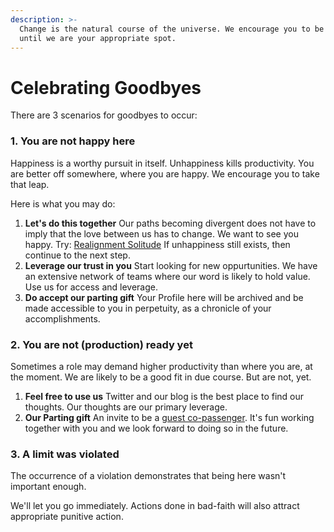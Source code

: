 ```yaml
---
description: >-
  Change is the natural course of the universe. We encourage you to be here only
  until we are your appropriate spot.
---
```


# Celebrating Goodbyes

There are 3 scenarios for goodbyes to occur:

### 1. You are not happy here

Happiness is a worthy pursuit in itself. Unhappiness kills productivity. You are better off somewhere, where you are happy. We encourage you to take that leap.

Here is what you may do:

1. **Let's do this together** Our paths becoming divergent does not have to imply that the love between us has to change. We want to see you happy.  Try: [Realignment Solitude](https://playbook.thevantageproject.com/failing/realignment-solitude)  If unhappiness still exists, then continue to the next step. 
2. **Leverage our trust in you** Start looking for new oppurtunities. We have an extensive network of teams where our word is likely to hold value. Use us for access and leverage. 
3. **Do accept our parting gift** Your Profile here will be archived and be made accessible to you in perpetuity, as a chronicle of your accomplishments.

### 

### 2. You are not \(production\) ready yet

Sometimes a role may demand higher productivity than where you are, at the moment. We are likely to be a good fit in due course. But are not, yet.

1. **Feel free to use us** Twitter and our blog is the best place to find our thoughts. Our thoughts are our primary leverage. 
2. **Our Parting gift** An invite to be a [guest co-passenger](https://playbook.thevantageproject.com/starting/guest-co-passengers).  It's fun working together with you and we look forward to doing so in the future.

### 

### 3. A limit was violated

The occurrence of a violation demonstrates that being here wasn't important enough.

We'll let you go immediately. Actions done in bad-faith will also attract appropriate punitive action.

